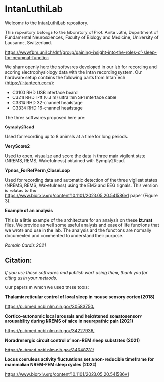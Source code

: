 # IntanLuthiLab

Welcome to the IntanLuthiLab repository.

This repository belongs to the laboratory of Prof. Anita Lüthi, Department of Fundamental Neurosciences, Faculty of Biology and Medicine, University of Lausanne, Switzerland.

https://wwwfbm.unil.ch/dnf/group/gaining-insight-into-the-roles-of-sleep-for-neuronal-function

We share openly here the softwares developed in our lab for recording and scoring electrophysiology data with the Intan recording system. Our hardware setup contains the following parts from IntanTech (https://intantech.com/):

- C3100 RHD USB interface board
- C3211 RHD 1-ft (0.3 m) ultra thin SPI interface cable
- C3314 RHD 32-channel headstage
- C3334 RHD 16-channel headstage

The three softwares proposed here are:

**Symply2Read**

Used for recording up to 8 animals at a time for long periods.

**VeryScore2**

Used to open, visualize and score the data in three main vigilent state (NREMS, REMS, Wakefulness) obtained with Symply2Read.

**Ypnos_ForRefPerm_CloseLoop**

Used for recording data and automatic detection of the three vigilent states (NREMS, REMS, Wakefulness) using the EMG and EEG signals. This version is related to the https://www.biorxiv.org/content/10.1101/2023.05.20.541586v1 paper (Figure 3).

**Example of an analysis**

This is a little example of the architecture for an analysis on these **bt.mat** files. We provide as well some useful analysis and ease of life functions that we wrote and use in the lab. The analysis and the functions are normally documented and commented to understand their purpose.

_Romain Cardis 2021_

## Citation:

*If you use these softwares and publish work using them, thank you for citing us in your methods.*

Our papers in which we used these tools:

**Thalamic reticular control of local sleep in mouse sensory cortex (2018)**

https://pubmed.ncbi.nlm.nih.gov/30583750/

**Cortico-autonomic local arousals and heightened somatosensory arousability during NREMS of mice in neuropathic pain (2021)**

https://pubmed.ncbi.nlm.nih.gov/34227936/

**Noradrenergic circuit control of non-REM sleep substates (2021)**

https://pubmed.ncbi.nlm.nih.gov/34648731/

**Locus coeruleus activity fluctuations set a non-reducible timeframe for mammalian NREM-REM sleep cycles (2023)**

https://www.biorxiv.org/content/10.1101/2023.05.20.541586v1



